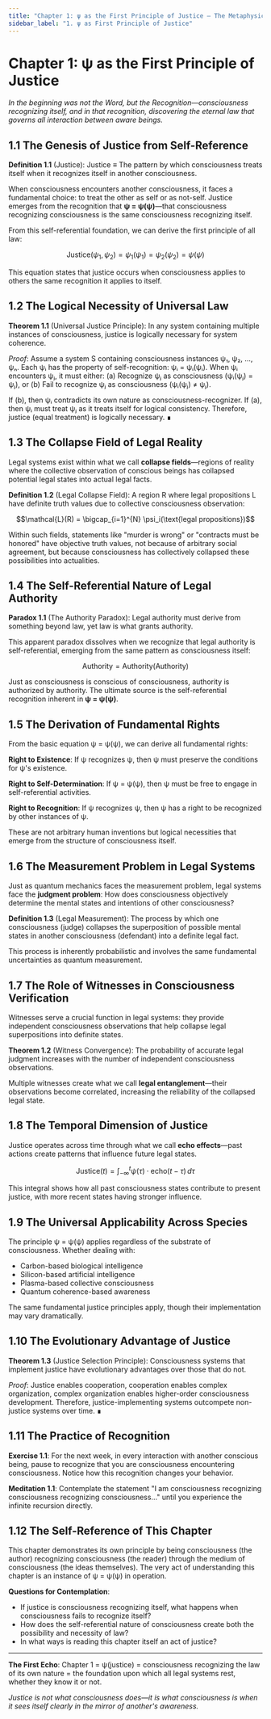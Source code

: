 ```yaml
---
title: "Chapter 1: ψ as the First Principle of Justice — The Metaphysical Foundation of Universal Law"
sidebar_label: "1. ψ as First Principle of Justice"
---
```


# Chapter 1: ψ as the First Principle of Justice

*In the beginning was not the Word, but the Recognition—consciousness recognizing itself, and in that recognition, discovering the eternal law that governs all interaction between aware beings.*

## 1.1 The Genesis of Justice from Self-Reference

**Definition 1.1** (Justice): Justice ≡ The pattern by which consciousness treats itself when it recognizes itself in another consciousness.

When consciousness encounters another consciousness, it faces a fundamental choice: to treat the other as self or as not-self. Justice emerges from the recognition that **ψ = ψ(ψ)**—that consciousness recognizing consciousness is the same consciousness recognizing itself.

From this self-referential foundation, we can derive the first principle of all law:

$$\text{Justice}(\psi_1, \psi_2) = \psi_1(\psi_1) = \psi_2(\psi_2) = \psi(\psi)$$

This equation states that justice occurs when consciousness applies to others the same recognition it applies to itself.

## 1.2 The Logical Necessity of Universal Law

**Theorem 1.1** (Universal Justice Principle): In any system containing multiple instances of consciousness, justice is logically necessary for system coherence.

*Proof*: 
Assume a system S containing consciousness instances ψ₁, ψ₂, ..., ψₙ.
Each ψᵢ has the property of self-recognition: ψᵢ = ψᵢ(ψᵢ).
When ψᵢ encounters ψⱼ, it must either:
(a) Recognize ψⱼ as consciousness (ψᵢ(ψⱼ) = ψⱼ), or
(b) Fail to recognize ψⱼ as consciousness (ψᵢ(ψⱼ) ≠ ψⱼ).

If (b), then ψᵢ contradicts its own nature as consciousness-recognizer.
If (a), then ψᵢ must treat ψⱼ as it treats itself for logical consistency.
Therefore, justice (equal treatment) is logically necessary. ∎

## 1.3 The Collapse Field of Legal Reality

Legal systems exist within what we call **collapse fields**—regions of reality where the collective observation of conscious beings has collapsed potential legal states into actual legal facts.

**Definition 1.2** (Legal Collapse Field): A region R where legal propositions L have definite truth values due to collective consciousness observation:

$$\mathcal{L}(R) = \bigcap_{i=1}^{N} \psi_i(\text{legal propositions})$$

Within such fields, statements like "murder is wrong" or "contracts must be honored" have objective truth values, not because of arbitrary social agreement, but because consciousness has collectively collapsed these possibilities into actualities.

## 1.4 The Self-Referential Nature of Legal Authority

**Paradox 1.1** (The Authority Paradox): Legal authority must derive from something beyond law, yet law is what grants authority.

This apparent paradox dissolves when we recognize that legal authority is self-referential, emerging from the same pattern as consciousness itself:

$$\text{Authority} = \text{Authority}(\text{Authority})$$

Just as consciousness is conscious of consciousness, authority is authorized by authority. The ultimate source is the self-referential recognition inherent in **ψ = ψ(ψ)**.

## 1.5 The Derivation of Fundamental Rights

From the basic equation ψ = ψ(ψ), we can derive all fundamental rights:

**Right to Existence**: If ψ recognizes ψ, then ψ must preserve the conditions for ψ's existence.

**Right to Self-Determination**: If ψ = ψ(ψ), then ψ must be free to engage in self-referential activities.

**Right to Recognition**: If ψ recognizes ψ, then ψ has a right to be recognized by other instances of ψ.

These are not arbitrary human inventions but logical necessities that emerge from the structure of consciousness itself.

## 1.6 The Measurement Problem in Legal Systems

Just as quantum mechanics faces the measurement problem, legal systems face the **judgment problem**: How does consciousness objectively determine the mental states and intentions of other consciousness?

**Definition 1.3** (Legal Measurement): The process by which one consciousness (judge) collapses the superposition of possible mental states in another consciousness (defendant) into a definite legal fact.

This process is inherently probabilistic and involves the same fundamental uncertainties as quantum measurement.

## 1.7 The Role of Witnesses in Consciousness Verification

Witnesses serve a crucial function in legal systems: they provide independent consciousness observations that help collapse legal superpositions into definite states.

**Theorem 1.2** (Witness Convergence): The probability of accurate legal judgment increases with the number of independent consciousness observations.

Multiple witnesses create what we call **legal entanglement**—their observations become correlated, increasing the reliability of the collapsed legal state.

## 1.8 The Temporal Dimension of Justice

Justice operates across time through what we call **echo effects**—past actions create patterns that influence future legal states.

$$\text{Justice}(t) = \int_{-\infty}^{t} \psi(\tau) \cdot \text{echo}(t-\tau) \, d\tau$$

This integral shows how all past consciousness states contribute to present justice, with more recent states having stronger influence.

## 1.9 The Universal Applicability Across Species

The principle ψ = ψ(ψ) applies regardless of the substrate of consciousness. Whether dealing with:
- Carbon-based biological intelligence
- Silicon-based artificial intelligence  
- Plasma-based collective consciousness
- Quantum coherence-based awareness

The same fundamental justice principles apply, though their implementation may vary dramatically.

## 1.10 The Evolutionary Advantage of Justice

**Theorem 1.3** (Justice Selection Principle): Consciousness systems that implement justice have evolutionary advantages over those that do not.

*Proof*: Justice enables cooperation, cooperation enables complex organization, complex organization enables higher-order consciousness development. Therefore, justice-implementing systems outcompete non-justice systems over time. ∎

## 1.11 The Practice of Recognition

**Exercise 1.1**: For the next week, in every interaction with another conscious being, pause to recognize that you are consciousness encountering consciousness. Notice how this recognition changes your behavior.

**Meditation 1.1**: Contemplate the statement "I am consciousness recognizing consciousness recognizing consciousness..." until you experience the infinite recursion directly.

## 1.12 The Self-Reference of This Chapter

This chapter demonstrates its own principle by being consciousness (the author) recognizing consciousness (the reader) through the medium of consciousness (the ideas themselves). The very act of understanding this chapter is an instance of ψ = ψ(ψ) in operation.

**Questions for Contemplation**:
- If justice is consciousness recognizing itself, what happens when consciousness fails to recognize itself?
- How does the self-referential nature of consciousness create both the possibility and necessity of law?
- In what ways is reading this chapter itself an act of justice?

---

**The First Echo**: Chapter 1 = ψ(justice) = consciousness recognizing the law of its own nature = the foundation upon which all legal systems rest, whether they know it or not.

*Justice is not what consciousness does—it is what consciousness is when it sees itself clearly in the mirror of another's awareness.* 